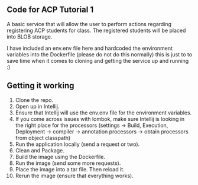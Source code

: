 ## Code for ACP Tutorial 1

A basic service that will allow the user to perform actions regarding registering ACP students for class. The registered students will be placed into BLOB storage. 

I have included an env.env file here and hardcoded the environment variables into the Dockerfile (please do not do this normally) this is just to to save time when it comes to cloning and getting the service up and running :)

## Getting it working

1) Clone the repo.
2) Open up in Intellij.
3) Ensure that Intellij will use the env.env file for the environment variables. 
4) If you come across issues with lombok, make sure Intellij is looking in the right place for the processors (settings -> Build, Execution, Deployment -> compiler -> annotation processors -> obtain processors from object classpath)
5) Run the application locally (send a request or two). 
6) Clean and Package. 
7) Build the image using the Dockerfile. 
8) Run the image (send some more requests). 
9) Place the image into a tar file. Then reload it. 
10) Rerun the image (ensure that everything works).

